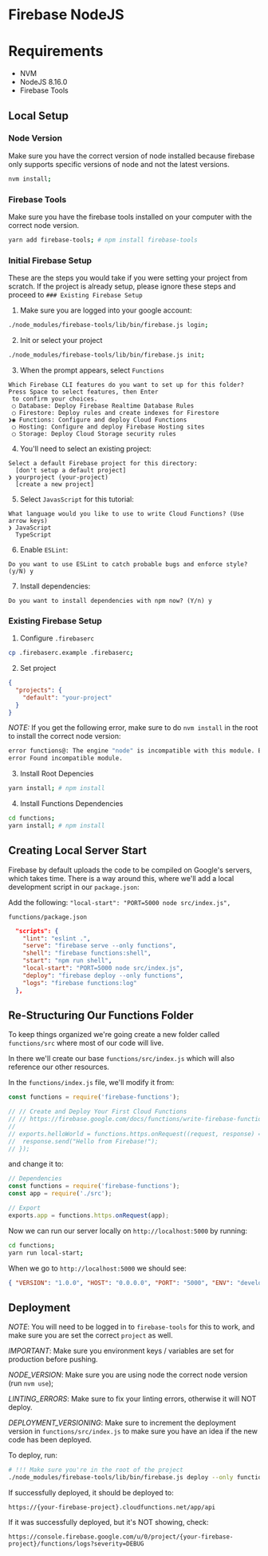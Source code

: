 # Firebase NodeJS

# Requirements

- NVM
- NodeJS 8.16.0
- Firebase Tools

## Local Setup

### Node Version

Make sure you have the correct version of node installed because firebase only supports specific versions of node and not the latest versions.

```bash
nvm install;
```

### Firebase Tools

Make sure you have the firebase tools installed on your computer with the correct node version.

```bash
yarn add firebase-tools; # npm install firebase-tools
```

### Initial Firebase Setup

These are the steps you would take if you were setting your project from scratch. If the project is already setup, please ignore these steps and proceed to `### Existing Firebase Setup`

1. Make sure you are logged into your google account:

```bash
./node_modules/firebase-tools/lib/bin/firebase.js login;
```

2. Init or select your project

```bash
./node_modules/firebase-tools/lib/bin/firebase.js init;
```

3. When the prompt appears, select `Functions`

```
Which Firebase CLI features do you want to set up for this folder? Press Space to select features, then Enter
 to confirm your choices.
 ◯ Database: Deploy Firebase Realtime Database Rules
 ◯ Firestore: Deploy rules and create indexes for Firestore
❯◉ Functions: Configure and deploy Cloud Functions
 ◯ Hosting: Configure and deploy Firebase Hosting sites
 ◯ Storage: Deploy Cloud Storage security rules
```

4. You'll need to select an existing project:

```
Select a default Firebase project for this directory:
  [don't setup a default project]
❯ yourproject (your-project)
  [create a new project]
```

5. Select `JavasScript` for this tutorial:

```
What language would you like to use to write Cloud Functions? (Use arrow keys)
❯ JavaScript
  TypeScript
```

6. Enable `ESLint`:

```
Do you want to use ESLint to catch probable bugs and enforce style? (y/N) y
```

7. Install dependencies:

```
Do you want to install dependencies with npm now? (Y/n) y
```

### Existing Firebase Setup

1. Configure `.firebaserc`

```bash
cp .firebaserc.example .firebaserc;
```

2. Set project

```json
{
  "projects": {
    "default": "your-project"
  }
}
```

_*NOTE*:_ If you get the following error, make sure to do `nvm install` in the root to install the correct node version:

```bash
error functions@: The engine "node" is incompatible with this module. Expected version "8". Got "10.15.3"
error Found incompatible module.
```

3. Install Root Depencies

```bash
yarn install; # npm install
```

4. Install Functions Dependencies

```bash
cd functions;
yarn install; # npm install
```

## Creating Local Server Start

Firebase by default uploads the code to be compiled on Google's servers, which takes time. There is a way around this, where we'll add a local development script in our `package.json`:

Add the following: `"local-start": "PORT=5000 node src/index.js",`

`functions/package.json`

```json
  "scripts": {
    "lint": "eslint .",
    "serve": "firebase serve --only functions",
    "shell": "firebase functions:shell",
    "start": "npm run shell",
    "local-start": "PORT=5000 node src/index.js",
    "deploy": "firebase deploy --only functions",
    "logs": "firebase functions:log"
  },
```

## Re-Structuring Our Functions Folder

To keep things organized we're going create a new folder called `functions/src` where most of our code will live.

In there we'll create our base `functions/src/index.js` which will also reference our other resources.

In the `functions/index.js` file, we'll modify it from:

```javascript
const functions = require('firebase-functions');

// // Create and Deploy Your First Cloud Functions
// // https://firebase.google.com/docs/functions/write-firebase-functions
//
// exports.helloWorld = functions.https.onRequest((request, response) => {
//  response.send("Hello from Firebase!");
// });
```

and change it to:

```javascript
// Dependencies
const functions = require('firebase-functions');
const app = require('./src');

// Export
exports.app = functions.https.onRequest(app);
```

Now we can run our server locally on `http://localhost:5000` by running:

```bash
cd functions;
yarn run local-start;
```

When we go to `http://localhost:5000` we should see:

```json
{ "VERSION": "1.0.0", "HOST": "0.0.0.0", "PORT": "5000", "ENV": "development" }
```

## Deployment

_NOTE_: You will need to be logged in to `firebase-tools` for this to work, and make sure you are set the correct `project` as well.

_IMPORTANT_: Make sure you environment keys / variables are set for production before pushing.

_NODE_VERSION_: Make sure you are using node the correct node version (run `nvm use`);

_LINTING_ERRORS_: Make sure to fix your linting errors, otherwise it will NOT deploy.

_DEPLOYMENT_VERSIONING_: Make sure to increment the deployment version in `functions/src/index.js` to make sure you have an idea if the new code has been deployed.

To deploy, run:

```bash
# !!! Make sure you're in the root of the project
./node_modules/firebase-tools/lib/bin/firebase.js deploy --only functions;
```

If successfully deployed, it should be deployed to:

`https://{your-firebase-project}.cloudfunctions.net/app/api`

If it was successfully deployed, but it's NOT showing, check:

`https://console.firebase.google.com/u/0/project/{your-firebase-project}/functions/logs?severity=DEBUG`
